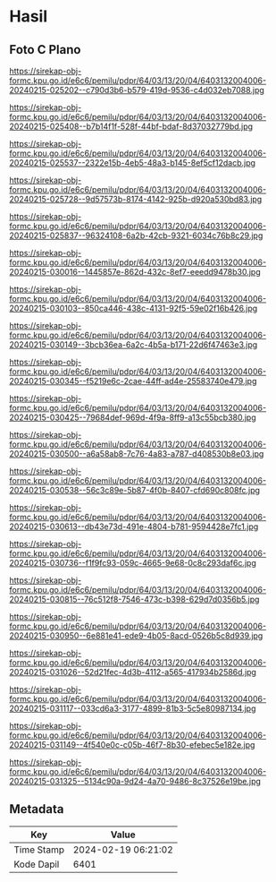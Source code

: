 # Hasil

## Foto C Plano

https://sirekap-obj-formc.kpu.go.id/e6c6/pemilu/pdpr/64/03/13/20/04/6403132004006-20240215-025202--c790d3b6-b579-419d-9536-c4d032eb7088.jpg

https://sirekap-obj-formc.kpu.go.id/e6c6/pemilu/pdpr/64/03/13/20/04/6403132004006-20240215-025408--b7b14f1f-528f-44bf-bdaf-8d37032779bd.jpg

https://sirekap-obj-formc.kpu.go.id/e6c6/pemilu/pdpr/64/03/13/20/04/6403132004006-20240215-025537--2322e15b-4eb5-48a3-b145-8ef5cf12dacb.jpg

https://sirekap-obj-formc.kpu.go.id/e6c6/pemilu/pdpr/64/03/13/20/04/6403132004006-20240215-025728--9d57573b-8174-4142-925b-d920a530bd83.jpg

https://sirekap-obj-formc.kpu.go.id/e6c6/pemilu/pdpr/64/03/13/20/04/6403132004006-20240215-025837--96324108-6a2b-42cb-9321-6034c76b8c29.jpg

https://sirekap-obj-formc.kpu.go.id/e6c6/pemilu/pdpr/64/03/13/20/04/6403132004006-20240215-030016--1445857e-862d-432c-8ef7-eeedd9478b30.jpg

https://sirekap-obj-formc.kpu.go.id/e6c6/pemilu/pdpr/64/03/13/20/04/6403132004006-20240215-030103--850ca446-438c-4131-92f5-59e02f16b426.jpg

https://sirekap-obj-formc.kpu.go.id/e6c6/pemilu/pdpr/64/03/13/20/04/6403132004006-20240215-030149--3bcb36ea-6a2c-4b5a-b171-22d6f47463e3.jpg

https://sirekap-obj-formc.kpu.go.id/e6c6/pemilu/pdpr/64/03/13/20/04/6403132004006-20240215-030345--f5219e6c-2cae-44ff-ad4e-25583740e479.jpg

https://sirekap-obj-formc.kpu.go.id/e6c6/pemilu/pdpr/64/03/13/20/04/6403132004006-20240215-030425--79684def-969d-4f9a-8ff9-a13c55bcb380.jpg

https://sirekap-obj-formc.kpu.go.id/e6c6/pemilu/pdpr/64/03/13/20/04/6403132004006-20240215-030500--a6a58ab8-7c76-4a83-a787-d408530b8e03.jpg

https://sirekap-obj-formc.kpu.go.id/e6c6/pemilu/pdpr/64/03/13/20/04/6403132004006-20240215-030538--56c3c89e-5b87-4f0b-8407-cfd690c808fc.jpg

https://sirekap-obj-formc.kpu.go.id/e6c6/pemilu/pdpr/64/03/13/20/04/6403132004006-20240215-030613--db43e73d-491e-4804-b781-9594428e7fc1.jpg

https://sirekap-obj-formc.kpu.go.id/e6c6/pemilu/pdpr/64/03/13/20/04/6403132004006-20240215-030736--f1f9fc93-059c-4665-9e68-0c8c293daf6c.jpg

https://sirekap-obj-formc.kpu.go.id/e6c6/pemilu/pdpr/64/03/13/20/04/6403132004006-20240215-030815--76c512f8-7546-473c-b398-629d7d0356b5.jpg

https://sirekap-obj-formc.kpu.go.id/e6c6/pemilu/pdpr/64/03/13/20/04/6403132004006-20240215-030950--6e881e41-ede9-4b05-8acd-0526b5c8d939.jpg

https://sirekap-obj-formc.kpu.go.id/e6c6/pemilu/pdpr/64/03/13/20/04/6403132004006-20240215-031026--52d21fec-4d3b-4112-a565-417934b2586d.jpg

https://sirekap-obj-formc.kpu.go.id/e6c6/pemilu/pdpr/64/03/13/20/04/6403132004006-20240215-031117--033cd6a3-3177-4899-81b3-5c5e80987134.jpg

https://sirekap-obj-formc.kpu.go.id/e6c6/pemilu/pdpr/64/03/13/20/04/6403132004006-20240215-031149--4f540e0c-c05b-46f7-8b30-efebec5e182e.jpg

https://sirekap-obj-formc.kpu.go.id/e6c6/pemilu/pdpr/64/03/13/20/04/6403132004006-20240215-031325--5134c90a-9d24-4a70-9486-8c37526e19be.jpg


## Metadata

| Key        | Value               |
| ---------- | ------------------- |
| Time Stamp | 2024-02-19 06:21:02 |
| Kode Dapil | 6401                |




